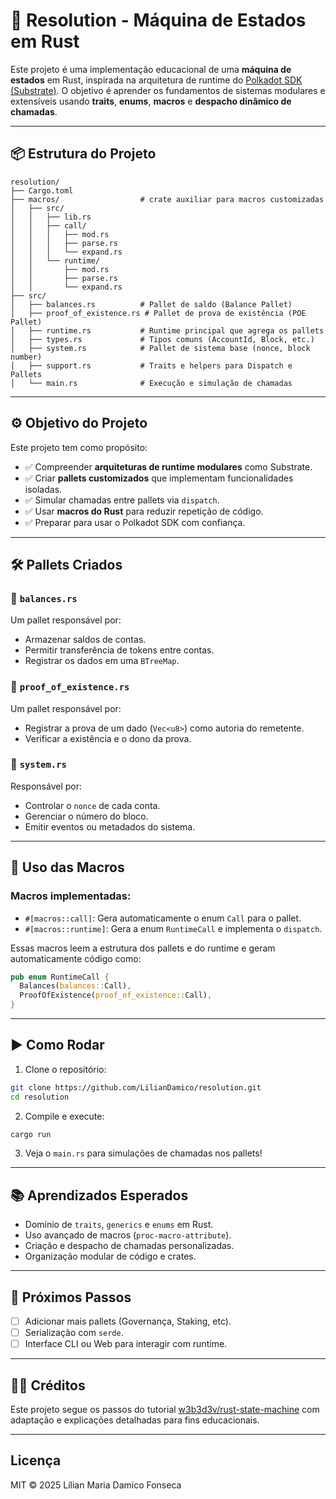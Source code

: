 # 🧠 Resolution - Máquina de Estados em Rust

Este projeto é uma implementação educacional de uma **máquina de estados** em Rust, inspirada na arquitetura de runtime do [Polkadot SDK (Substrate)](https://substrate.dev). O objetivo é aprender os fundamentos de sistemas modulares e extensíveis usando **traits**, **enums**, **macros** e **despacho dinâmico de chamadas**.

---

## 📦 Estrutura do Projeto

```
resolution/
├── Cargo.toml
├── macros/                  # crate auxiliar para macros customizadas
│   ├── src/
│   │   ├── lib.rs
│   │   ├── call/
│   │   │   ├── mod.rs
│   │   │   ├── parse.rs
│   │   │   └── expand.rs
│   │   └── runtime/
│   │       ├── mod.rs
│   │       ├── parse.rs
│   │       └── expand.rs
├── src/
│   ├── balances.rs          # Pallet de saldo (Balance Pallet)
│   ├── proof_of_existence.rs # Pallet de prova de existência (POE Pallet)
│   ├── runtime.rs           # Runtime principal que agrega os pallets
│   ├── types.rs             # Tipos comuns (AccountId, Block, etc.)
│   ├── system.rs            # Pallet de sistema base (nonce, block number)
│   ├── support.rs           # Traits e helpers para Dispatch e Pallets
│   └── main.rs              # Execução e simulação de chamadas
```

---

## ⚙️ Objetivo do Projeto

Este projeto tem como propósito:

- ✅ Compreender **arquiteturas de runtime modulares** como Substrate.
- ✅ Criar **pallets customizados** que implementam funcionalidades isoladas.
- ✅ Simular chamadas entre pallets via `dispatch`.
- ✅ Usar **macros do Rust** para reduzir repetição de código.
- ✅ Preparar para usar o Polkadot SDK com confiança.

---

## 🛠️ Pallets Criados

### 📁 `balances.rs`
Um pallet responsável por:
- Armazenar saldos de contas.
- Permitir transferência de tokens entre contas.
- Registrar os dados em uma `BTreeMap`.

### 📁 `proof_of_existence.rs`
Um pallet responsável por:
- Registrar a prova de um dado (`Vec<u8>`) como autoria do remetente.
- Verificar a existência e o dono da prova.

### 📁 `system.rs`
Responsável por:
- Controlar o `nonce` de cada conta.
- Gerenciar o número do bloco.
- Emitir eventos ou metadados do sistema.

---

## 🧠 Uso das Macros

### Macros implementadas:

- `#[macros::call]`: Gera automaticamente o enum `Call` para o pallet.
- `#[macros::runtime]`: Gera a enum `RuntimeCall` e implementa o `dispatch`.

Essas macros leem a estrutura dos pallets e do runtime e geram automaticamente código como:

```rust
pub enum RuntimeCall {
  Balances(balances::Call),
  ProofOfExistence(proof_of_existence::Call),
}
```

---

## ▶️ Como Rodar

1. Clone o repositório:
```bash
git clone https://github.com/LilianDamico/resolution.git
cd resolution
```

2. Compile e execute:
```bash
cargo run
```

3. Veja o `main.rs` para simulações de chamadas nos pallets!

---

## 📚 Aprendizados Esperados

- Domínio de `traits`, `generics` e `enums` em Rust.
- Uso avançado de macros (`proc-macro-attribute`).
- Criação e despacho de chamadas personalizadas.
- Organização modular de código e crates.

---

## 🚀 Próximos Passos

- [ ] Adicionar mais pallets (Governança, Staking, etc).
- [ ] Serialização com `serde`.
- [ ] Interface CLI ou Web para interagir com runtime.

---

## 🧑‍💻 Créditos

Este projeto segue os passos do tutorial [w3b3d3v/rust-state-machine](https://github.com/w3b3d3v/rust-state-machine) com adaptação e explicações detalhadas para fins educacionais.

---

## Licença

MIT © 2025 Lílian Maria Damico Fonseca
